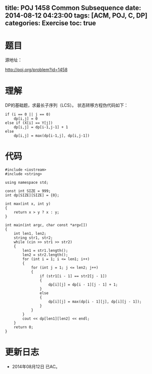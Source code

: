 ﻿title: POJ 1458 Common Subsequence
date: 2014-08-12 04:23:00
tags: [ACM, POJ, C, DP]
categories: Exercise
toc: true
---
# 题目
源地址：

http://poj.org/problem?id=1458

# 理解
DP的基础题，求最长子序列（LCS）。
状态转移方程伪代码如下：
```
if (i == 0 || j == 0) 
	dp[i,j] = 0
else if (X[i] == Y[j]) 
	dp[i,j] = dp[i-1,j-1] + 1
else 
	dp[i,j] = max(dp[i-1,j], dp[i,j-1])
```

<!-- more -->

# 代码
```
#include <iostream>
#include <string>

using namespace std;

const int SIZE = 999;
int dp[SIZE][SIZE] = {0};

int max(int x, int y)
{
    return x > y ? x : y;
}

int main(int argc, char const *argv[])
{
    int len1, len2;
    string str1, str2;
    while (cin >> str1 >> str2)
    {
        len1 = str1.length();
        len2 = str2.length();
        for (int i = 1; i <= len1; i++)
        {
            for (int j = 1; j <= len2; j++)
            {
                if (str1[i - 1] == str2[j - 1])
                {
                    dp[i][j] = dp[i - 1][j - 1] + 1;
                }
                else
                {
                    dp[i][j] = max(dp[i - 1][j], dp[i][j - 1]);
                }
            }
        }
        cout << dp[len1][len2] << endl;
    }
    return 0;
}
```
	
# 更新日志
- 2014年08月12日 已AC。
